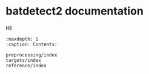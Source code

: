 # batdetect2 documentation

Hi!

```{toctree}
:maxdepth: 1
:caption: Contents:

preprocessing/index
targets/index
reference/index
```
